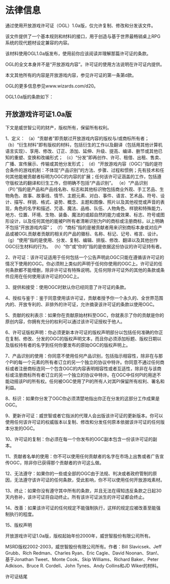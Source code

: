 # 法律信息

通过使用开放游戏许可证（OGL）1.0a版，仅允许复制、修改和分发该文件。

该文件提供了一个基本规则和材料的接口，用于创造与基于世界最畅销桌上RPG系统的现代题材设定兼容的内容。

该材料使用OGL1.0a版发布，使用前你应该阅读并理解那篇许可证的条款。

OGL的全文本身并不是“开放游戏内容”。许可证的使用方法说明在许可证内提供。

本文其他所有的内容是开放游戏内容，参见许可证的第一条第d款。

OGL的更多信息参见www.wizards.com/d20。

OGL1.0a版的条款如下：

## 开放游戏许可证1.0a版

下文是威世智公司的财产，版权所有，保留所有权利。

1、定义：
（a）“贡献者”即贡献过开放游戏内容的版权与/或商标所有者；
（b）“衍生材料”即有版权的材料，包括衍生的工作以及翻译（包括用其他计算机语言实现）、享用、修改、订正、添加、延伸、升级、提高、编译、删节或其他已知的重塑、变换和改编形式；
（c）“分发”即再创作、许可、租借、出租、售卖、广播、宣传展示、传输或其他分发形式；
（d）“开放游戏内容（OGC）”指的是符合条件的游戏机制：不体现“产品识别”的方法、步骤、过程和惯例；先有技术和任何其他能被贡献者标明为OGC的内容的扩展；任何该许可证涵盖的工作，包括遵守版权法的翻译和衍生工作，但明确不包括“产品识别”。
（e）“产品识别（PI）”指的是产品和产品线名称、标志和其他标识物包括商业外观、手工艺品、生物角色、故事、故事线、情节、主题元素、对白、事件、语言、艺术品、符号、设计、描写、样貌、格式、姿势、概念、主题和图像、照片以及其他视觉或声音的表现，角色的名字和描述、咒语、魔法、品格、队伍、人物角色、样貌和特殊能力，地方、位置、环境、生物、装备、魔法的或超自然的能力或效果、标志、符号或图形设计，以及任何其他的能被PI所有者清晰识别为PI的商标或注册商标，以上明确不包括“开放游戏内容”；
（f）“商标”指的是被贡献者用来识别商标本身或对应产品或被OGL贡献者贡献的相关的产品的徽标、名称、标记、记号、格言、设计。
（g）“使用”指的是使用、分发、复制、编辑、排版、修改、翻译以及其他创作OGC衍生材料的行为。
（h）“你”或“你的”指的是依据这份协议的许可证持有者。

2、许可证：该许可证适用于任何包括一个公告声明此OGC只能在遵循该许可证的情况下使用的OGC。你必须附上类似的声明于任何你使用的OGC上。许可证的任何条款都不能增删，除非许可证有特殊说明。无任何除许可证外的其他的条款或条件应用在任何使用该许可证的OGC上。

3、提供和接受：使用OGC时默认你已经同意了许可证的条款。

4、授权与鉴于：鉴于同意使用该许可证，贡献者授予你一个永久的、全世界范围内的、开放专利的、非排外的许可证，允许摘录该许可证的条款以使用OGC。

5、贡献的权利表示：如果你在贡献原始材料至OGC，你就表示了你的贡献是你的原创内容，你拥有充分的权利可以通过该许可证授权于他人。

6、许可证版权声明：你必须更新本许可证的版权声明部分以包括任何准确的你正在复制、修改、分发的OGC的版权声明文本，而且你必须添加标题、版权日期以及版权持有者的名字到任何你要发布的原始OGC的版权声明上。

7、产品识别的使用：你同意不使用任何产品识别，包括指示相容性，除非在与那个PI的每一个元素的所有者订立的另一个独立的协议中特许。你同意不通过任何商标或者注册商标连同一个包含OGC的内容表明相容性或者互适性，除非在与该商标或注册商标所有者订立的另一个独立的协议中特许。在OGC中任何PI的用途不能动摇该PI的所有权。任何被OGC使用了PI的所有人对其PI保留所有权利、署名和利益。

8、标识：如果你分发了OGC你必须清楚地指出你正在分发的这部分工作成果是OGC。

9、更新许可证：威世智或者它指派的代理人会出版该许可证的更新版本。你可以使用任何该许可证的权威版本以复制、修改和分发任何原本依据该许可证的任何版本分发的OGC。

10、许可证的复制：你必须在每一个你发布的OGC副本包含一份该许可证的副本。

11、贡献者名单的使用：你不可以使用任何贡献者的名字在市场上出售或者广告宣传OGC，除非你已获得那个贡献者的许可这么做。

12、无法遵守：如果你的一些或全部的OGC由于法规、判决或者政府管制的原因，无法遵守该许可证的任何条款，受此影响，你不可以使用任何开放游戏素材。

13、终止：如果你没有遵守其中所有的条款，并且无法在得知违反条款之日起30天内弥补，该许可证将自动终止。所有该许可证派生的许可证都会终止。

14、改善：如果该许可证的任何规定不能强制执行，这样的规定应被改善至能强制执行的程度。

15、版权声明

开放游戏许可证1.0a版，版权起始年份2000年，威世智股份有限公司所有。

MSRD版权2002-2003，威世智股份有限公司所有。作者：Bill Slavicsek、Jeff Grubb、Rich Redman、Charles Ryan、Eric Cagle、David Noonan、Stan!、基于Jonathan Tweet、Monte Cook、Skip Williams、Richard Baker、Peter Adkison、Bruce R. Cordell、John Tynes、Andy Collins和JD Wiker的材料。

许可证结尾
